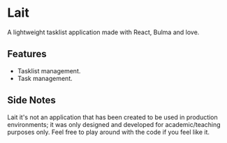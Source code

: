 # Lait
A lightweight tasklist application made with React, Bulma and love.

## Features
- Tasklist management.
- Task management.

## Side Notes
Lait it's not an application that has been created to be used in production environments; it was only designed and developed for academic/teaching purposes only. Feel free to play around with the code if you feel like it.
